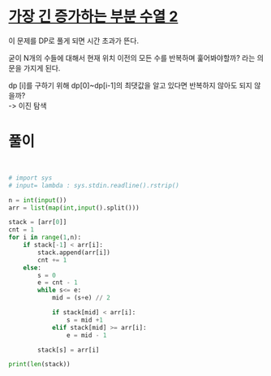 [참고 블로그]: (https://seohyun0120.tistory.com/entry/%EA%B0%80%EC%9E%A5-%EA%B8%B4-%EC%A6%9D%EA%B0%80%ED%95%98%EB%8A%94-%EB%B6%80%EB%B6%84-%EC%88%98%EC%97%B4LIS-%EC%99%84%EC%A0%84-%EC%A0%95%EB%B3%B5-%EB%B0%B1%EC%A4%80-%ED%8C%8C%EC%9D%B4%EC%8D%AC)
# [가장 긴 증가하는 부분 수열 2](https://www.acmicpc.net/problem/12015)
이 문제를 DP로 풀게 되면 시간 초과가 뜬다.

굳이 N개의 수들에 대해서 현재 위치 이전의 모든 수를 반복하며 훑어봐야할까? 라는 의문을 가지게 된다.

dp [i]를 구하기 위해 dp[0]~dp[i-1]의 최댓값을 알고 있다면 반복하지 않아도 되지 않을까?  
-> 이진 탐색
# 풀이
``` python


# import sys
# input= lambda : sys.stdin.readline().rstrip()

n = int(input())
arr = list(map(int,input().split()))

stack = [arr[0]]
cnt = 1
for i in range(1,n):
    if stack[-1] < arr[i]:
        stack.append(arr[i])
        cnt += 1
    else:
        s = 0
        e = cnt - 1
        while s<= e:
            mid = (s+e) // 2

            if stack[mid] < arr[i]:
                s = mid +1
            elif stack[mid] >= arr[i]:
                e = mid - 1

        stack[s] = arr[i]

print(len(stack))






```
